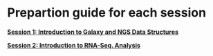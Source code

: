 Prepartion guide for each session
=================================


[**Session 1: Introduction to Galaxy and NGS Data Structures**](https://github.com/sumeetpalsingh/NGS_course/blob/master/Preparation/Session1_Preparation.md)

[**Session 2: Introduction to RNA-Seq. Analysis**](https://github.com/sumeetpalsingh/NGS_Course/blob/master/Preparation/Session2_Preparation.md)
